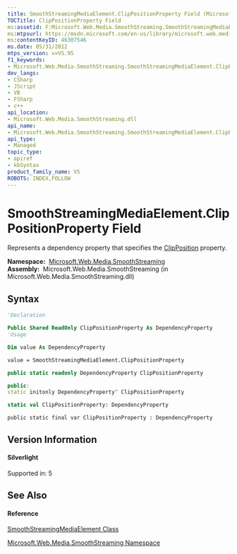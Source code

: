 ```yaml
---
title: SmoothStreamingMediaElement.ClipPositionProperty Field (Microsoft.Web.Media.SmoothStreaming)
TOCTitle: ClipPositionProperty Field
ms:assetid: F:Microsoft.Web.Media.SmoothStreaming.SmoothStreamingMediaElement.ClipPositionProperty
ms:mtpsurl: https://msdn.microsoft.com/en-us/library/microsoft.web.media.smoothstreaming.smoothstreamingmediaelement.clippositionproperty(v=VS.95)
ms:contentKeyID: 46307546
ms.date: 05/31/2012
mtps_version: v=VS.95
f1_keywords:
- Microsoft.Web.Media.SmoothStreaming.SmoothStreamingMediaElement.ClipPositionProperty
dev_langs:
- CSharp
- JScript
- VB
- FSharp
- c++
api_location:
- Microsoft.Web.Media.SmoothStreaming.dll
api_name:
- Microsoft.Web.Media.SmoothStreaming.SmoothStreamingMediaElement.ClipPositionProperty
api_type:
- Managed
topic_type:
- apiref
- kbSyntax
product_family_name: VS
ROBOTS: INDEX,FOLLOW
---
```


# SmoothStreamingMediaElement.ClipPositionProperty Field

Represents a dependency property that specifies the [ClipPosition](smoothstreamingmediaelement-clipposition-property-microsoft-web-media-smoothstreaming_1.md) property.

**Namespace:**  [Microsoft.Web.Media.SmoothStreaming](microsoft-web-media-smoothstreaming-namespace_1.md)  
**Assembly:**  Microsoft.Web.Media.SmoothStreaming (in Microsoft.Web.Media.SmoothStreaming.dll)

## Syntax

``` vb
'Declaration

Public Shared ReadOnly ClipPositionProperty As DependencyProperty
'Usage

Dim value As DependencyProperty

value = SmoothStreamingMediaElement.ClipPositionProperty
```

``` csharp
public static readonly DependencyProperty ClipPositionProperty
```

``` c++
public:
static initonly DependencyProperty^ ClipPositionProperty
```

``` fsharp
static val ClipPositionProperty: DependencyProperty
```

``` jscript
public static final var ClipPositionProperty : DependencyProperty
```

## Version Information

#### Silverlight

Supported in: 5  

## See Also

#### Reference

[SmoothStreamingMediaElement Class](smoothstreamingmediaelement-class-microsoft-web-media-smoothstreaming_1.md)

[Microsoft.Web.Media.SmoothStreaming Namespace](microsoft-web-media-smoothstreaming-namespace_1.md)

